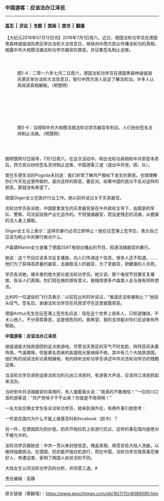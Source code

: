 ### 中国游客：应该法办江泽民

---

#### [首页](../../../..?n8089090) &nbsp;|&nbsp; [评论](../../../../../epoch-comment?n8089090) &nbsp;|&nbsp; [专题](../../../../../epoch-special?n8089090) &nbsp;|&nbsp; [禁闻](../../../../../epoch-news?n8089090) &nbsp;|&nbsp; [禁书](../../../../../books?n8089090) &nbsp;|&nbsp; [翻墙](https://github.com/gfw-breaker/nogfw/blob/master/README.md?n8089090)


<div class="post_content" id="artbody" itemprop="articleBody">
 <!-- article content begin -->
 <p>
  【大纪元2016年07月12日讯】2016年7月1日周六，近日，德国法轮功学员在德国黑森林缇缇湖风景区举办法轮大法信息日，继续向中西方民众传播法轮功的真相，揭露中共大规模活摘法轮功学员器官的罪恶，并征集签名制止迫害。
 </p>
 <p>
  <ok href="https://i.epochtimes.com/assets/uploads/2016/07/1607111749272382.jpg">
   <img alt="" class="aligncenter wp-image-8089397 size-medium" src="https://i.epochtimes.com/assets/uploads/2016/07/1607111749272382-450x326.jpg"/>
  </ok>
 </p>
 <p>
  <ok href="https://i.epochtimes.com/assets/uploads/2016/07/1607111749302382.jpg">
   <img alt="" class="aligncenter wp-image-8089398 size-medium" src="https://i.epochtimes.com/assets/uploads/2016/07/1607111749302382-450x281.jpg"/>
  </ok>
 </p>
 <p>
  <ok href="https://i.epochtimes.com/assets/uploads/2016/07/1607111749342382.jpg">
   <img alt="" class="aligncenter wp-image-8089399 size-medium" src="https://i.epochtimes.com/assets/uploads/2016/07/1607111749342382-450x303.jpg"/>
  </ok>
 </p>
 <figure aria-describedby="caption-attachment-8089400" class="wp-caption aligncenter" id="attachment_8089400" style="width: 450px">
  <ok href="https://i.epochtimes.com/assets/uploads/2016/07/1607111749382382.jpg" target="_blank">
   <img alt="" class="wp-image-8089400 size-medium" src="https://i.epochtimes.com/assets/uploads/2016/07/1607111749382382-450x273.jpg"/>
  </ok>
  <br/><figcaption class="wp-caption-text" id="caption-attachment-8089400">
   图1-4：二零一六年七月二日周六，德国法轮功学员在德国黑森林缇缇湖风景区举办法轮大法信息日，吸引中西方游人驻足了解法轮功。许多人认真阅读真相展板。（明慧网）
  </figcaption><br/>
 </figure><br/>
 <p>
  <ok href="https://i.epochtimes.com/assets/uploads/2016/07/1607111749412382.jpg">
   <img alt="" class="aligncenter wp-image-8089402 size-medium" src="https://i.epochtimes.com/assets/uploads/2016/07/1607111749412382-450x277.jpg"/>
  </ok>
 </p>
 <p>
  <ok href="https://i.epochtimes.com/assets/uploads/2016/07/1607111749442382.jpg">
   <img alt="" class="aligncenter wp-image-8089403 size-medium" src="https://i.epochtimes.com/assets/uploads/2016/07/1607111749442382-450x284.jpg"/>
  </ok>
 </p>
 <p>
  <ok href="https://i.epochtimes.com/assets/uploads/2016/07/1607111749502382.jpg">
   <img alt="" class="aligncenter wp-image-8089404 size-medium" src="https://i.epochtimes.com/assets/uploads/2016/07/1607111749502382-450x317.jpg"/>
  </ok>
 </p>
 <p>
  <ok href="https://i.epochtimes.com/assets/uploads/2016/07/1607111749532382.jpg">
   <img alt="" class="aligncenter wp-image-8089405 size-medium" src="https://i.epochtimes.com/assets/uploads/2016/07/1607111749532382-450x333.jpg"/>
  </ok>
 </p>
 <figure aria-describedby="caption-attachment-8089407" class="wp-caption aligncenter" id="attachment_8089407" style="width: 450px">
  <ok href="https://i.epochtimes.com/assets/uploads/2016/07/1607111749562382.jpg" target="_blank">
   <img alt="" class="wp-image-8089407 size-medium" src="https://i.epochtimes.com/assets/uploads/2016/07/1607111749562382-450x305.jpg"/>
  </ok>
  <br/><figcaption class="wp-caption-text" id="caption-attachment-8089407">
   图5-9：当得知中共大规模活摘法轮功学员器官牟利后，人们纷纷签名支持制止活摘。（明慧网）
  </figcaption><br/>
 </figure><br/>
 <p>
  据明慧网12日报导，7月1日周六，在这次活动中，明白法轮功真相和中共邪恶本质后，西方民众纷纷签名支持制止迫害，中国游客三退（退出中共党、团、队）。
 </p>
 <p>
  曾在东德生活的Pogoda夫妇说：我们非常了解共产极权下发生的罪恶。也很理解你们今天在这里所做的，面对这样的邪恶，要反对。如果中国的民众不反对这样的邪恶，那就没有希望了。
 </p>
 <p>
  德国Gliger女士在医疗行业工作。她以前听说过关于买卖器官。
 </p>
 <p>
  法轮功学员告诉她，中国那里发生的买卖器官是在中共政权主导下，由国家的军队、警察、司法监狱按产业化运作的。不但强摘器官，而且是残忍的活摘，从健康的活人身上摘取。
 </p>
 <p>
  Gliger女士马上表示：这样的暴行必须立即停止！她在征签簿上签字后，表示自己应该为制止中共罪行做点什么。
 </p>
 <p>
  卢森堡Martin女士是看了德国3SAT电视台播出的节目，知道活摘器官的暴行。
 </p>
 <p>
  她说：这个节目应该多次反复播放，向人们传递这个信息，很多人还不知道。……他们为了获得高质量的器官，去摘取活人的器官，为了卖器官，把健康的人杀死。
 </p>
 <p>
  学员告诉她，被杀害的绝大部分是法轮功学员。她又说，那个电视节目要反复播放，告诉人们真相。你们现在做的很有意义。我相信很多卢森堡人会与我有同样想法。
 </p>
 <p>
  比利时一位退役的飞行员表示：以前在比利时听说过，“难道还没有被制止？”他摇头叹气，签名后，谢谢法轮功学员在风雨坚守在这里披露邪恶。
 </p>
 <p>
  德国Arthur先生在征签簿上签完名后说：现在这个世界上很多人，只知道赚钱，不关心他人，不分真假善恶，这是很危险的。我希望，我的支持能对你们反迫害有所帮助。
 </p>
 <p>
  <strong>
   中国游客：应该法办江泽民
  </strong>
 </p>
 <p>
  缇缇湖是大陆旅游团的定点旅游地，尽管当天景区的天气不时变脸，阵阵狂风夹着阵雨，气温骤降，但是慕名而来的各国观光客络绎不绝，其中有几个大陆旅游团。他们有的阅读法轮功真相展板，有的倾听法轮功学员讲述中共对法轮功学员的残酷迫害。
 </p>
 <p>
  当法轮功学员讲到迫害法轮功的元凶江泽民时，有游客大声说，应该将江泽民抓起来法办。
 </p>
 <p>
  当听到中共活摘器官的真相时，有人皱着眉头说：“我真的不敢相信！”一位四川口音的游客说：“共产党啥子干不出来？你就是不晓得嘛！”
 </p>
 <p>
  一名大陆交换女学生告诉法轮功学员，她来到海外后，有两件事引她思考：
 </p>
 <p>
  一件是在国内为什么不能上维基百科和fecebook（脸书）？
 </p>
 <p>
  另一件，在德国因为奶价低，奶农开拖拉机上街游行抗议，这样的事在国内是绝对不被允许的。
 </p>
 <p>
  法轮功学员跟她说：中共一贯以来封锁信息，掩盖真相，用谎言给大陆人洗脑，以维持独裁统治。在德国，奶农能开拖拉机游行，而在中国，法轮功学员按真善忍做好人、惨遭迫害，表明了两国人权状况的不同。
 </p>
 <p>
  大陆女生认同法轮功学员的分析，并同意三退。#
 </p>
 <p>
  责任编辑：高静
 </p>
 <!-- article content end -->
 <div id="below_article_ad">
 </div>
</div>


---

原文链接（需翻墙）：https://www.epochtimes.com/gb/16/7/11/n8089090.htm